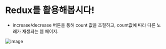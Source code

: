 # Redux를 활용해봅시다!
- increase/decrease 버튼을 통해 count 값을 조절하고, count값에 따라 다른 노래가 재생되는 웹 페이지.

![image](https://github.com/user-attachments/assets/32596308-c2a6-439d-8e32-77e2fee05d3a)
